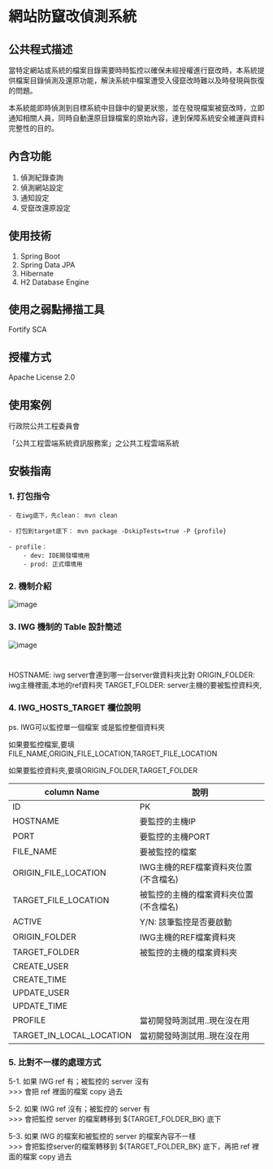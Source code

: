 # 網站防竄改偵測系統

## 公共程式描述

當特定網站或系統的檔案目錄需要時時監控以確保未經授權進行竄改時，本系統提供檔案目錄偵測及還原功能，解決系統中檔案遭受入侵竄改時難以及時發現與恢復的問題。

本系統能即時偵測到目標系統中目錄中的變更狀態，並在發現檔案被竄改時，立即通知相關人員，同時自動還原目錄檔案的原始內容，達到保障系統安全維運與資料完整性的目的。

## 內含功能

1. 偵測紀錄查詢
2. 偵測網站設定
3. 通知設定
4. 受竄改還原設定

## 使用技術

1. Spring Boot
2. Spring Data JPA
3. Hibernate
4. H2 Database Engine

## 使用之弱點掃描工具

Fortify SCA

## 授權方式

Apache License 2.0

## 使用案例

行政院公共工程委員會

「公共工程雲端系統資訊服務案」之公共工程雲端系統

## 安裝指南

### 1. 打包指令
   
    - 在iwg底下，先clean： mvn clean
   
    - 打包到target底下： mvn package -DskipTests=true -P {profile}
    
    - profile：
        - dev: IDE開發環境用
        - prod: 正式環境用
   
### 2. 機制介紹

![image](https://i.imgur.com/BjQwT6v.png)

### 3. IWG 機制的 Table 設計簡述

![image](https://i.imgur.com/16EcA6i.png)

#
HOSTNAME: 	iwg server會連到哪一台server做資料夾比對
ORIGIN_FOLDER:	iwg主機裡面,本地的ref資料夾
TARGET_FOLDER:	server主機的要被監控資料夾,

### 4. IWG_HOSTS_TARGET 欄位說明

ps. IWG可以監控單一個檔案 或是監控整個資料夾

如果要監控檔案,要填FILE_NAME,ORIGIN_FILE_LOCATION,TARGET_FILE_LOCATION

如果要監控資料夾,要填ORIGIN_FOLDER,TARGET_FOLDER

|column Name |說明|
|-----|--------|
|ID|PK|
|HOSTNAME|要監控的主機IP|
|PORT|要監控的主機PORT|
|FILE_NAME|要被監控的檔案|
|ORIGIN_FILE_LOCATION|IWG主機的REF檔案資料夾位置(不含檔名)|
|TARGET_FILE_LOCATION|被監控的主機的檔案資料夾位置(不含檔名)|
|ACTIVE|Y/N: 該筆監控是否要啟動|
|ORIGIN_FOLDER|IWG主機的REF檔案資料夾|
|TARGET_FOLDER|被監控的主機的檔案資料夾|
|CREATE_USER||
|CREATE_TIME||
|UPDATE_USER||
|UPDATE_TIME||
|PROFILE |當初開發時測試用..現在沒在用|
|TARGET_IN_LOCAL_LOCATION|當初開發時測試用..現在沒在用|


### 5. 比對不一樣的處理方式
   5-1. 如果 IWG ref 有；被監控的 server 沒有         
      >>>  會把 ref 裡面的檔案 copy 過去
      
   5-2. 如果 IWG ref 沒有；被監控的 server 有      
      >>>  會把監控 server 的檔案轉移到 ${TARGET_FOLDER_BK} 底下

   5-3. 如果 IWG 的檔案和被監控的 server 的檔案內容不一樣      
      >>>  會把監控server的檔案轉移到 ${TARGET_FOLDER_BK} 底下，再把 ref 裡面的檔案 copy 過去
